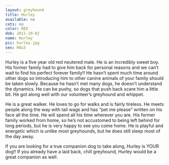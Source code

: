 ```yaml
---
layout: greyhound
title: Hurley
available: no
cats: no
color: RED
dob: 2011-10-02
name: Hurley
pic: hurley.jpg
sex: MALE
---
```


Hurley is a five year old red neutered male.  He is an incredibly sweet boy.  His former family had to give him back for personal reasons and we can’t wait to find his perfect forever family!!  He hasn’t spent much time around other dogs so introducing him to other canine animals of your family should be taken slowly.  Because he hasn’t met many dogs, he doesn’t understand the dynamics.  He can be pushy, so dogs that push back scare him a little bit.  He got along well with our volunteer’s greyhound and whippet.

He is a great walker.  He loves to go for walks and is fairly tireless.  He meets people along the way with tail wags and has “pet me please” written on his face all the time.  He will spend all his time wherever you are.  His former family worked from home, so he’s not accustomed to being left behind for long periods, but he is very happy to see you come home.  He is playful and energetic which is unlike most greyhounds, but he does still sleep most of the day away.

If you are looking for a true companion dog to take along, Hurley is YOUR dog!!  If you already have a laid back, chill greyhound, Hurley would be a great companion as well.
